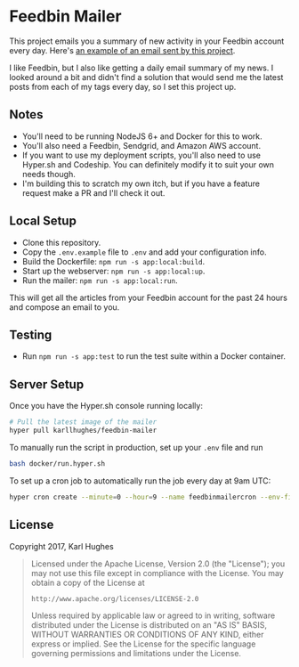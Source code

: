 # Feedbin Mailer

This project emails you a summary of new activity in your Feedbin account every day. Here's [an example of an email sent by this project](http://www.blogstomail.com/emails/example.html).

I like Feedbin, but I also like getting a daily email summary of my news. I looked around a bit and didn't find a solution that would send me the latest posts from each of my tags every day, so I set this project up.

## Notes
- You'll need to be running NodeJS 6+ and Docker for this to work.
- You'll also need a Feedbin, Sendgrid, and Amazon AWS account.
- If you want to use my deployment scripts, you'll also need to use Hyper.sh and Codeship. You can definitely modify it to suit your own needs though.
- I'm building this to scratch my own itch, but if you have a feature request make a PR and I'll check it out.

## Local Setup
- Clone this repository.
- Copy the `.env.example` file to `.env` and add your configuration info.
- Build the Dockerfile: `npm run -s app:local:build`.
- Start up the webserver: `npm run -s app:local:up`.
- Run the mailer: `npm run -s app:local:run`.

This will get all the articles from your Feedbin account for the past 24 hours and compose an email to you.

## Testing
- Run `npm run -s app:test` to run the test suite within a Docker container.

## Server Setup
Once you have the Hyper.sh console running locally:

```bash
# Pull the latest image of the mailer
hyper pull karllhughes/feedbin-mailer
```

To manually run the script in production, set up your `.env` file and run 

```bash
bash docker/run.hyper.sh
```

To set up a cron job to automatically run the job every day at 9am UTC:

```bash
hyper cron create --minute=0 --hour=9 --name feedbinmailercron --env-file .env karllhughes/feedbin-mailer
```

## License
Copyright 2017, Karl Hughes

>   Licensed under the Apache License, Version 2.0 (the "License");
>   you may not use this file except in compliance with the License.
>   You may obtain a copy of the License at
>
>     http://www.apache.org/licenses/LICENSE-2.0
>
>   Unless required by applicable law or agreed to in writing, software
>   distributed under the License is distributed on an "AS IS" BASIS,
>   WITHOUT WARRANTIES OR CONDITIONS OF ANY KIND, either express or implied.
>   See the License for the specific language governing permissions and
>   limitations under the License.
